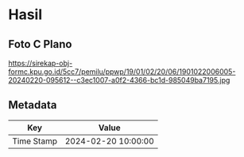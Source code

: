 # Hasil

## Foto C Plano

https://sirekap-obj-formc.kpu.go.id/5cc7/pemilu/ppwp/19/01/02/20/06/1901022006005-20240220-095612--c3ec1007-a0f2-4366-bc1d-985049ba7195.jpg


## Metadata

| Key        | Value               |
| ---------- | ------------------- |
| Time Stamp | 2024-02-20 10:00:00 |



